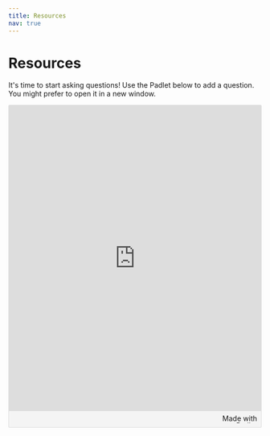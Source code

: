 ```yaml
---
title: Resources
nav: true
---
```


# Resources

It's time to start asking questions! Use the Padlet below to add a question. You might prefer to open it in a new window. 

<div class="padlet-embed" style="border:1px solid rgba(0,0,0,0.1);border-radius:2px;box-sizing:border-box;overflow:hidden;position:relative;width:100%;background:#F4F4F4"><p style="padding:0;margin:0"><iframe src="https://griffithu.padlet.org/embed/gli5hpobgpzwcuym" frameborder="0" allow="camera;microphone;geolocation" style="width:100%;height:608px;display:block;padding:0;margin:0"></iframe></p><div style="padding:8px;text-align:right;margin:0;"><a href="https://padlet.com?ref=embed" style="padding:0;margin:0;border:none;display:block;line-height:1;height:16px" target="_blank"><img src="https://padlet.net/embeds/made_with_padlet.png" width="86" height="16" style="padding:0;margin:0;background:none;border:none;display:inline;box-shadow:none" alt="Made with Padlet"></a></div></div>

<!-- 

To learn about using `workshop-template-b`, the [Readme](https://github.com/evanwill/workshop-template-b/blob/master/README.md) and content pages have some documentation.

Workshop sites using this template:

- [Make OER!](https://evanwill.github.io/make-oer/) (presentation)
- [Hey API!](https://evanwill.github.io/hey-api/) (workshop)
- [Teaching Tech Hands-on](https://evanwill.github.io/tech-hands-on/) (presentation)
- [Refine APIs](https://evanwill.github.io/refine-apis/) (workshop)
- [Mini Web Crash Course](https://evanwill.github.io/mini-web-crash-course/) (workshop)

Other workshop sites an [minimal version of this template](https://github.com/evanwill/workshop-template) (no bootstrap):

- [get-git](https://evanwill.github.io/get-git/)
- [hello-arduino](https://evanwill.github.io/hello-arduino/)
- [clean-your-data](https://evanwill.github.io/clean-your-data/)
- [go-go gh-pages](https://evanwill.github.io/go-go-ghpages/)
- [Make @ the MILL](https://uidaholib.github.io/make-at-the-mill/)

# Reference

### Git & GitHub

[GitHub](https://github.com/){:target="_blank" rel="noopener"} is a popular web service for hosting Git repositories--with benefits!
It provides a handy web interface for editing and collaborating on repos, as well as, built in project management features and [free static web hosting](https://pages.github.com/){:target="blank"} powered by [Jekyll](https://jekyllrb.com/){:target="blank"}.
Accounts are free.
To learn more check out Hellow World on [GitHub Guides](https://guides.github.com/){:target="_blank" rel="noopener"} or [GitHub Training](https://services.github.com/on-demand/){:target="_blank" rel="noopener"}.

### Markdown

[Markdown](https://daringfireball.net/projects/markdown/) is a standard to simplify writing content for the web. 
[GitHub markdown flavor](https://help.github.com/articles/basic-writing-and-formatting-syntax/) can be used any where on GitHub and in Jekyll.

- [Markdown in a Minute](https://evanwill.github.io/_drafts/notes/markdown-minute.html)
- GitHub Guide [Mastering Markdown](https://guides.github.com/features/mastering-markdown/)

### Bootstrap 4

[Bootstrap](https://getbootstrap.com/) is a CSS framework designed to streamline developing user interfaces for your website. 
It is combined with a JavaScript library [jQuery](https://jquery.com/) to simplify adding interactive components. 

### FontAwesome 5

[FontAwesome](https://fontawesome.com/) is an icon set used to easily add icons to websites.
Check the [gallery](https://fontawesome.com/icons?d=gallery&m=free) for the freely available icons.

### YAML

[YAML](http://www.yaml.org/) is a human readable plain text data format.
It is used in Jekyll for configuration, site data, and front matter.
Jekyll projects are [configured](https://jekyllrb.com/docs/configuration/) using the `_config.yml` file.

### Liquid

[Liquid](http://shopify.github.io/liquid/) is a flexible template language.
[In Jekyll](https://jekyllrb.com/docs/templates/) it allows you to layout pages built from modular components and data, using the `_includes`, `_layouts`, and `_data` directories.
Liquid includes features such as operators, loops, and filters to manipulate raw content. 
Liquid statements are enclosed by {% raw %}`{%  %}`{% endraw %} and variables in {% raw %}`{{  }}`{% endraw %}.

### Sass  

[Sass](http://sass-lang.com/) is a CSS extension / preprocessor. 
All normal CSS is valid SCSS, but Sass adds many powerful functions and programatic features. 
Writing SCSS is often easier and more sensible, for example by supporting nesting, variables, and operators. 
Jekyll lets you write SASS in modular chucks called partials, in the `_sass` directory, that will be combined and compiled into normal CSS files when the site is built.
-->

